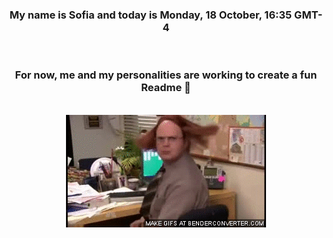 


<div align="center">
<h3 >My name is Sofia and today is Monday, 18 October, 16:35 GMT-4</h3><br>
<h3 >For now, me and my personalities are working to create a fun Readme 👋
</h3><br>
<img src='img/dwight.gif' alt='working...'/>
</div>
